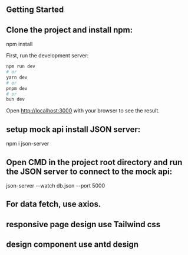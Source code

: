 

## Getting Started

## Clone the project and install npm:
npm install

First, run the development server:

```bash
npm run dev
# or
yarn dev
# or
pnpm dev
# or
bun dev
```

Open [http://localhost:3000](http://localhost:3000) with your browser to see the result.
## setup mock api install JSON server:
npm i json-server

## Open CMD in the project root directory and run the JSON  server to connect to the mock api:
json-server --watch db.json --port 5000

## For data fetch, use axios.
## responsive page design use Tailwind css
## design component use antd design
